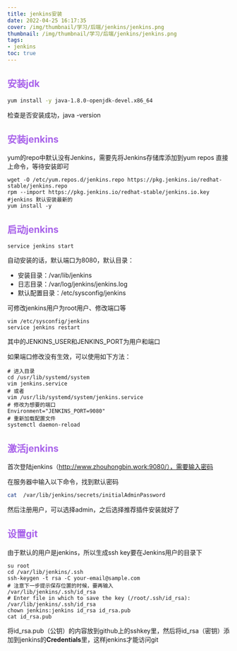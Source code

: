 ```yaml
---
title: jenkins安装
date: 2022-04-25 16:17:35
cover: /img/thumbnail/学习/后端/jenkins/jenkins.png
thumbnail: /img/thumbnail/学习/后端/jenkins/jenkins.png
tags:
- jenkins
toc: true
---
```


## <font color=#a862ea>安装jdk</font>

```bash
yum install -y java-1.8.0-openjdk-devel.x86_64
```
<!--more-->
检查是否安装成功，java -version

## <font color=#a862ea>安装jenkins</font>

yum的repo中默认没有Jenkins，需要先将Jenkins存储库添加到yum repos
直接上命令，等待安装即可

```shell
wget -O /etc/yum.repos.d/jenkins.repo https://pkg.jenkins.io/redhat-stable/jenkins.repo 
rpm --import https://pkg.jenkins.io/redhat-stable/jenkins.io.key
#jenkins 默认安装最新的
yum install -y 
```

## <font color=#a862ea>启动jenkins</font>

```shell
service jenkins start
```

自动安装的话，默认端口为8080，默认目录：

- 安装目录：/var/lib/jenkins
- 日志目录：/var/log/jenkins/jenkins.log
- 默认配置目录：/etc/sysconfig/jenkins

可修改jenkins用户为root用户、修改端口等

```shell
vim /etc/sysconfig/jenkins
service jenkins restart
```

其中的JENKINS_USER和JENKINS_PORT为用户和端口

如果端口修改没有生效，可以使用如下方法：

```shell
# 进入目录
cd /usr/lib/systemd/system
vim jenkins.service
# 或者
vim /usr/lib/systemd/system/jenkins.service
# 修改为想要的端口
Environment="JENKINS_PORT=9080"
# 重新加载配置文件
systemctl daemon-reload
```

## <font color=#a862ea>激活jenkins</font>

首次登陆jenkins（http://www.zhouhongbin.work:9080/），需要输入密码

在服务器中输入以下命令，找到默认密码

```bash
cat  /var/lib/jenkins/secrets/initialAdminPassword
```

然后注册用户，可以选择admin，之后选择推荐插件安装就好了

## <font color=#a862ea>设置git</font>

由于默认的用户是jenkins，所以生成ssh key要在Jenkins用户的目录下

```shell
su root
cd /var/lib/jenkins/.ssh
ssh-keygen -t rsa -C your-email@sample.com
# 注意下一步提示保存位置的时候，要再输入
/var/lib/jenkins/.ssh/id_rsa
# Enter file in which to save the key (/root/.ssh/id_rsa): /var/lib/jenkins/.ssh/id_rsa
chown jenkins:jenkins id_rsa id_rsa.pub
cat id_rsa.pub
```

将id_rsa.pub（公钥）的内容放到github上的sshkey里，然后将id_rsa（密钥）添加到jenkins的**Credentials**里，这样jenkins才能访问git

